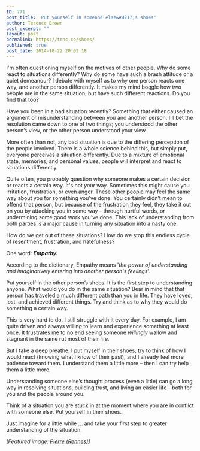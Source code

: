 ```yaml
---
ID: 771
post_title: 'Put yourself in someone else&#8217;s shoes'
author: Terence Brown
post_excerpt: ""
layout: post
permalink: https://trnc.co/shoes/
published: true
post_date: 2014-10-22 20:02:18
---
```

I'm often questioning myself on the motives of other people. Why do some react to situations differently? Why do some have such a brash attitude or a quiet demeanour? I debate with myself as to why one person reacts one way, and another person differently. It makes my mind boggle how two people are in the same situation, but have such different reactions. Do you find that too?

Have you been in a bad situation recently? Something that either caused an argument or misunderstanding between you and another person. I'll bet the resolution came down to one of two things; you understood the other person’s view, or the other person understood your view.

More often than not, any bad situation is due to the differing perception of the people involved. There is a whole science behind this, but simply put, everyone perceives a situation differently. Due to a mixture of emotional state, memories, and personal values, people will interpret and react to situations differently.

Quite often, you probably question why someone makes a certain decision or reacts a certain way. It's not <em>your</em> way. Sometimes this might cause you irritation, frustration, or even anger. These other people may feel the same way about you for something you've done. You certainly didn’t mean to offend that person, but because of the frustration they feel, they take it out on you by attacking you in some way – through hurtful words, or undermining some good work you’ve done. This lack of understanding from both parties is a major cause in turning any situation into a nasty one.

How do we get out of these situations? How do we stop this endless cycle of resentment, frustration, and hatefulness?

One word: <strong><em>Empathy.</em></strong>

According to the dictionary, Empathy means '<em>the power of understanding and imaginatively entering into another person's feelings</em>'.

Put yourself in the other person’s shoes. It is the first step to understanding anyone. What would you do in the same situation? Bear in mind that that person has traveled a much different path than you in life. They have loved, lost, and achieved different things. Try and think as to why they would do something a certain way.

This is very hard to do. I still struggle with it every day. For example, I am quite driven and always willing to learn and experience something at least once. It frustrates me to no end seeing someone <em>willingly</em> wallow and stagnant in the same rut most of their life.

But I take a deep breathe, I put myself in their shoes, try to think of how I would react (knowing what I know of their past), and I already feel more patience toward them. I understand them a little more – then I can try help them a little more.

Understanding someone else’s thought process (even a little) can go a long way in resolving situations, building trust, and living an easier life - both for you and the people around you.

Think of a situation you are stuck in at the moment where you are in conflict with someone else. Put yourself in their shoes.

Just imagine for a little while ... and take your first step to greater understanding of the situation.

<em>[Featured image: <a href="https://www.flickr.com/photos/equinoxefr/6742534739">Pierre (Rennes)</a>]</em>